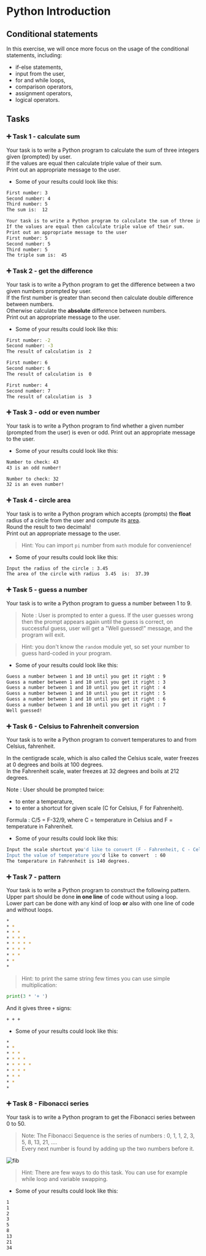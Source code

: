 # Python Introduction

## Conditional statements
In this exercise, we will once more focus on the usage of the conditional statements, including:  
 - if-else statements,
 - input from the user,
 - for and while loops, 
 - comparison operators,
 - assignment operators,
 - logical operators.
 
## 

## Tasks

### 

### :heavy_plus_sign: Task 1 - calculate sum

Your task is to write a Python program to calculate the sum of three integers given (prompted) by user.  
If the values are equal then calculate triple value of their sum.  
Print out an appropriate message to the user.

- Some of your results could look like this:


```bash
First number: 3
Second number: 4
Third number: 5
The sum is:  12

Your task is to write a Python program to calculate the sum of three integers given (prompted) by user.  
If the values are equal then calculate triple value of their sum.  
Print out an appropriate message to the user
First number: 5
Second number: 5
Third number: 5
The triple sum is:  45
 ``` 

### :heavy_plus_sign: Task 2 - get the difference

Your task is to write a Python program to get the difference between a two given numbers prompted by user.  
If the first number is greater than second then calculate double difference between numbers.  
Otherwise calculate the **absolute** difference between numbers.  
Print out an appropriate message to the user.

- Some of your results could look like this:


```bash
First number: -2
Second number: -3
The result of calculation is  2

First number: 6
Second number: 6
The result of calculation is  0

First number: 4
Second number: 7
The result of calculation is  3
``` 

### :heavy_plus_sign: Task 3 - odd or even number

Your task is to write a Python program to find whether a given number (prompted from the user) is even or odd.  Print out an appropriate message to the user.

- Some of your results could look like this:


```bash
Number to check: 43
43 is an odd number!

Number to check: 32
32 is an even number!
``` 

### :heavy_plus_sign: Task 4 - circle area

Your task is to write a Python program which accepts (prompts) the **float** radius of a circle from the user and compute its [area](https://www.mathsisfun.com/geometry/circle-area.html).  
Round the result to two decimals!  
Print out an appropriate message to the user.

>Hint: You can import `pi` number from `math` module for convenience!


- Some of your results could look like this:


```bash
Input the radius of the circle : 3.45
The area of the circle with radius  3.45  is:  37.39
``` 

### :heavy_plus_sign: Task 5 - guess a number

Your task is to write a Python program to guess a number between 1 to 9.

>Note : User is prompted to enter a guess. If the user guesses wrong then the prompt appears again until the guess is correct, on successful guess, user will get a "Well guessed!" message, and the program will exit.

>Hint: you don't know the `random` module yet, so set your number to guess hard-coded in your program. 

- Some of your results could look like this:

```bash
Guess a number between 1 and 10 until you get it right : 9
Guess a number between 1 and 10 until you get it right : 3
Guess a number between 1 and 10 until you get it right : 4
Guess a number between 1 and 10 until you get it right : 5
Guess a number between 1 and 10 until you get it right : 6
Guess a number between 1 and 10 until you get it right : 7
Well guessed!
```

### :heavy_plus_sign: Task 6 - Celsius to Fahrenheit conversion

Your task is to write a Python program to convert temperatures to and from Celsius, fahrenheit.

In the centigrade scale, which is also called the Celsius scale, water freezes at 0 degrees and boils at 100 degrees.  
In the Fahrenheit scale, water freezes at 32 degrees and boils at 212 degrees. 

Note : User should be prompted twice:  
 - to enter a temperature,  
 - to enter a shortcut for given scale (C for Celsius, F for Fahrenheit).

 Formula : C/5 = F-32/9, where C = temperature in Celsius and F = temperature in Fahrenheit. 

- Some of your results could look like this:

```bash
Input the scale shortcut you'd like to convert (F - Fahrenheit, C - Celsius: C
Input the value of temperature you'd like to convert  : 60
The temperature in Fahrenheit is 140 degrees.
```

### :heavy_plus_sign: Task 7 - pattern

Your task is to write a Python program to construct the following pattern. Upper part should be done **in one line** of code without using a loop.  
Lower part can be done with any kind of loop **or** also with one line of code and without loops.

```bash
* 
* * 
* * * 
* * * * 
* * * * * 
* * * * 
* * * 
* * 
*
```

>Hint: to print the same string few times you can use simple multiplication:
```python
print(3 * '+ ')
```
And it gives three `+` signs:
```bash
+ + +
```

- Some of your results could look like this:

```bash
* 
* * 
* * * 
* * * * 
* * * * * 
* * * * 
* * * 
* * 
*
```

### :heavy_plus_sign: Task 8 - Fibonacci series

Your task is to write a Python program to get the Fibonacci series between 0 to 50.  
>Note: The Fibonacci Sequence is the series of numbers :
0, 1, 1, 2, 3, 5, 8, 13, 21, ....  
Every next number is found by adding up the two numbers before it.  

![fib](fib.png)

>Hint: There are few ways to do this task. You can use for example while loop and variable swapping.

- Some of your results could look like this:

```bash
1
1
2
3
5
8
13
21
34
```